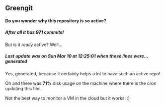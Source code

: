 ## Greengit

#### Do you wonder why this repository is so active?

##### After all it has 971 commits!

But is it *really* active? Well...

##### Last update was on Sun Mar 10 at 12:25:01 when those lines were... generated

Yes, generated, because it certainly helps a lot to have such an active repo!

Oh and there was **71%** disk usage on the machine
where there is the cron updating this file.

Not the best way to monitor a VM in the cloud but it works! :)
